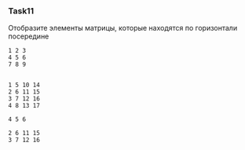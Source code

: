 ### Task11

Отобразите элементы матрицы, которые находятся по горизонтали посередине

```
1 2 3
4 5 6
7 8 9


1 5 10 14
2 6 11 15
3 7 12 16
4 8 13 17

4 5 6

2 6 11 15
3 7 12 16
```
